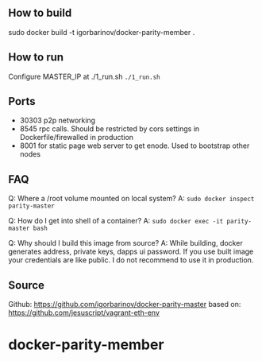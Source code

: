 ## How to build
sudo docker build -t igorbarinov/docker-parity-member .

## How to run
Configure MASTER_IP at ./1_run.sh
`./1_run.sh`

## Ports
* 30303  p2p networking
* 8545 rpc calls. Should be restricted by cors settings in Dockerfile/firewalled in production
* 8001 for static page web server to get enode. Used to bootstrap other nodes

## FAQ
Q: Where a /root volume mounted on local system?
A: `sudo docker inspect parity-master `

Q: How do I get into shell of a container?
A:  `sudo docker exec -it parity-master bash`

Q: Why should I  build this image from source?
A: While building, docker generates address, private keys, dapps ui password. If you use built image your credentials are like public. I do not recommend to use it in production.

## Source
Github: https://github.com/igorbarinov/docker-parity-master
based on: https://github.com/jesuscript/vagrant-eth-env

# docker-parity-member
